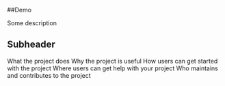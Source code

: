  ##Demo

Some description

## Subheader

What the project does
Why the project is useful
How users can get started with the project
Where users can get help with your project
Who maintains and contributes to the project